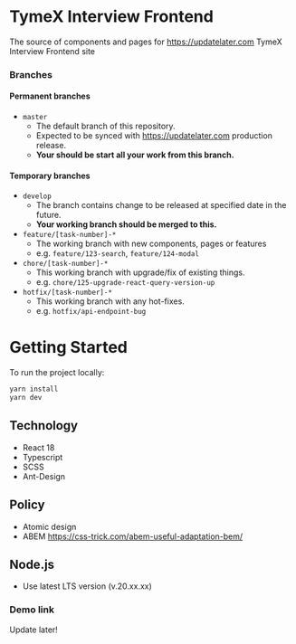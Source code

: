 # TymeX Interview Frontend

The source of components and pages for https://updatelater.com TymeX Interview Frontend site

### Branches

#### Permanent branches

- `master`
  - The default branch of this repository.
  - Expected to be synced with https://updatelater.com production release.
  - **Your should be start all your work from this branch.**

#### Temporary branches

- `develop`
  - The branch contains change to be released at specified date in the future.
  - **Your working branch should be merged to this.**
- `feature/[task-number]-*`
  - The working branch with new components, pages or features
  - e.g. `feature/123-search`, `feature/124-modal`
- `chore/[task-number]-*`
  - This working branch with upgrade/fix of existing things.
  - e.g. `chore/125-upgrade-react-query-version-up`
- `hotfix/[task-number]-*`
  - This working branch with any hot-fixes.
  - e.g. `hotfix/api-endpoint-bug`

# Getting Started

To run the project locally:

```sh
yarn install
yarn dev
```

## Technology

* React 18
* Typescript
* SCSS
* Ant-Design

## Policy

* Atomic design
* ABEM https://css-trick.com/abem-useful-adaptation-bem/

## Node.js

* Use latest LTS version (v.20.xx.xx)

### Demo link

Update later!



